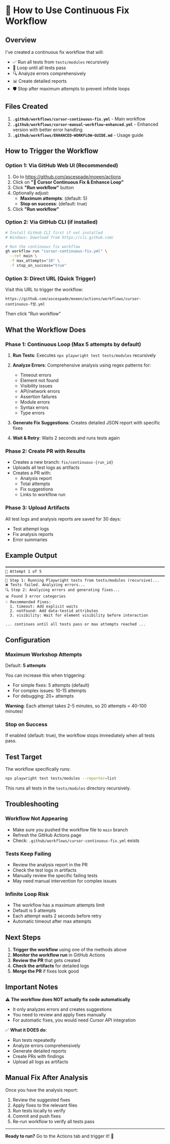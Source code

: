 # 🔄 How to Use Continuous Fix Workflow

## Overview

I've created a continuous fix workflow that will:
- ✅ Run all tests from `tests/modules` recursively
- 🔄 Loop until all tests pass
- 🔍 Analyze errors comprehensively
- 📊 Create detailed reports
- 🛡️ Stop after maximum attempts to prevent infinite loops

## Files Created

1. **`.github/workflows/cursor-continuous-fix.yml`** - Main workflow
2. **`.github/workflows/cursor-manual-workflow-enhanced.yml`** - Enhanced version with better error handling
3. **`.github/workflows/ENHANCED-WORKFLOW-GUIDE.md`** - Usage guide

## How to Trigger the Workflow

### Option 1: Via GitHub Web UI (Recommended)

1. Go to https://github.com/ascespade/moeen/actions
2. Click on **"🔄 Cursor Continuous Fix & Enhance Loop"**
3. Click **"Run workflow"** button
4. Optionally adjust:
   - **Maximum attempts**: (default: 5)
   - **Stop on success**: (default: true)
5. Click **"Run workflow"**

### Option 2: Via GitHub CLI (if installed)

```bash
# Install GitHub CLI first if not installed
# Windows: Download from https://cli.github.com/

# Run the continuous fix workflow
gh workflow run "cursor-continuous-fix.yml" \
  --ref main \
  -f max_attempts="10" \
  -f stop_on_success="true"
```

### Option 3: Direct URL (Quick Trigger)

Visit this URL to trigger the workflow:
```
https://github.com/ascespade/moeen/actions/workflows/cursor-continuous-f랐.yml
```

Then click "Run workflow"

## What the Workflow Does

### Phase 1: Continuous Loop (Max 5 attempts by default)

1. **Run Tests**: Executes `npx playwright test tests/modules` recursively
2. **Analyze Errors**: Comprehensive analysis using regex patterns for:
   - Timeout errors
   - Element not found
   - Visibility issues
   - API/network errors
   - Assertion failures
   - Module errors
   - Syntax errors
   - Type errors

3. **Generate Fix Suggestions**: Creates detailed JSON report with specific fixes
4. **Wait & Retry**: Waits 2 seconds and runs tests again

### Phase 2: Create PR with Results

- Creates a new branch: `fix/continuous-{run_id}`
- Uploads all test logs as artifacts
- Creates a PR with:
  - Analysis report
  - Total attempts
  - Fix suggestions
  - Links to workflow run

### Phase 3: Upload Artifacts

All test logs and analysis reports are saved for 30 days:
- Test attempt logs
- Fix analysis reports
- Error summaries

## Example Output

```
━━━━━━━━━━━━━━━━━━━━━━━━━━━━━━━━━━━━━━━━━━━━━━━━━━━━━━━━━━━━━━━━━━━━━━━━
🔄 Attempt 1 of 5
━━━━━━━━━━━━━━━━━━━━━━━━━━━━━━━━━━━━━━━━━━━━━━━━━━━━━━━━━━━━━━━━━━━━━━━━
🧪 Step 1: Running Playwright tests from tests/modules (recursive)...
❌ Tests failed. Analyzing errors...
🔍 Step 2: Analyzing errors and generating fixes...
📊 Found 3 error categories
💡 Recommended Fixes:
  1. timeout: Add explicit waits
  2. notFound: Add data-testid attributes
  3. visibility: Wait for element visibility before interaction

... continues until all tests pass or max attempts reached ...
```

## Configuration

### Maximum Workshop Attempts

Default: **5 attempts**

You can increase this when triggering:
- For simple fixes: 5 attempts (default)
- For complex issues: 10-15 attempts
- For debugging: 20+ attempts

**Warning**: Each attempt takes 2-5 minutes, so 20 attempts = 40-100 minutes!

### Stop on Success

If enabled (default: true), the workflow stops immediately when all tests pass.

## Test Target

The workflow specifically runs:
```bash
npx playwright test tests/modules --reporter=list
```

This runs all tests in the `tests/modules` directory recursively.

## Troubleshooting

### Workflow Not Appearing
- Make sure you pushed the workflow file to `main` branch
- Refresh the GitHub Actions page
- Check: `.github/workflows/cursor-continuous-fix.yml` exists

### Tests Keep Failing
- Review the analysis report in the PR
- Check the test logs in artifacts
- Manually review the specific failing tests
- May need manual intervention for complex issues

### Infinite Loop Risk
- The workflow has a maximum attempts limit
- Default is 5 attempts
- Each attempt waits 2 seconds before retry
- Automatic timeout after max attempts

## Next Steps

1. **Trigger the workflow** using one of the methods above
2. **Monitor the workflow run** in GitHub Actions
3. **Review the PR** that gets created
4. **Check the artifacts** for detailed logs
5. **Merge the PR** if fixes look good

## Important Notes

⚠️ **The workflow does NOT actually fix code automatically**
- It only analyzes errors and creates suggestions
- You need to review and apply fixes manually
- For automatic fixes, you would need Cursor API integration

✅ **What it DOES do**:
- Run tests repeatedly
- Analyze errors comprehensively
- Generate detailed reports
- Create PRs with findings
- Upload all logs as artifacts

## Manual Fix After Analysis

Once you have the analysis report:
1. Review the suggested fixes
2. Apply fixes to the relevant files
3. Run tests locally to verify
4. Commit and push fixes
5. Re-run workflow to verify all tests pass

---

**Ready to run?** Go to the Actions tab and trigger it! 🚀
